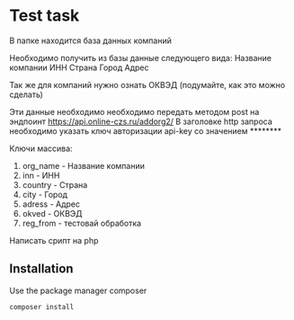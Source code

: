 # Test task

В папке находится база данных компаний

Необходимо получить из базы данные следующего вида:
Название компании
ИНН
Страна
Город
Адрес 

Так же для компаний нужно ознать ОКВЭД (подумайте, как это можно сделать)

Эти данные необходимо необходимо передать методом post на эндпоинт https://api.online-czs.ru/addorg2/
В заголовке http запроса необходимо указать ключ авторизации api-key со значением ********

Ключи массива: 
1. org_name - Название компании
2. inn - ИНН
3. country - Страна
4. city - Город
5. adress - Адрес
6. okved - ОКВЭД
7. reg_from - тестовай обработка

Написать срипт на php

## Installation

Use the package manager composer

```bash
composer install
```
